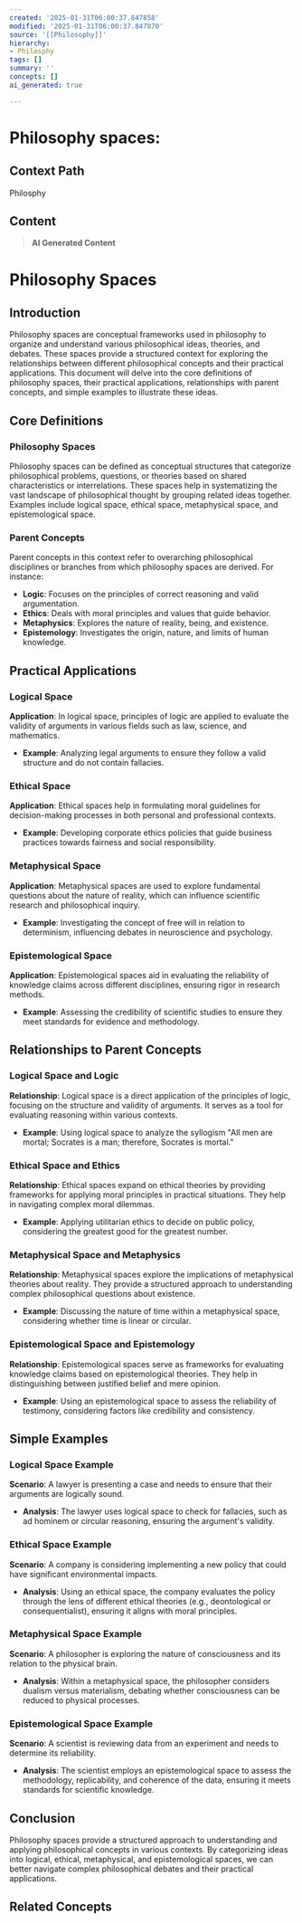 ```yaml
---
created: '2025-01-31T06:00:37.847858'
modified: '2025-01-31T06:00:37.847870'
source: '[[Philosophy]]'
hierarchy:
- Philosphy
tags: []
summary: ''
concepts: []
ai_generated: true

---
```


# Philosophy spaces:

## Context Path
Philosphy

## Content
> **AI Generated Content**
 # Philosophy Spaces

## Introduction

Philosophy spaces are conceptual frameworks used in philosophy to organize and understand various philosophical ideas, theories, and debates. These spaces provide a structured context for exploring the relationships between different philosophical concepts and their practical applications. This document will delve into the core definitions of philosophy spaces, their practical applications, relationships with parent concepts, and simple examples to illustrate these ideas.

## Core Definitions

### Philosophy Spaces

Philosophy spaces can be defined as conceptual structures that categorize philosophical problems, questions, or theories based on shared characteristics or interrelations. These spaces help in systematizing the vast landscape of philosophical thought by grouping related ideas together. Examples include logical space, ethical space, metaphysical space, and epistemological space.

### Parent Concepts

Parent concepts in this context refer to overarching philosophical disciplines or branches from which philosophy spaces are derived. For instance:
- **Logic**: Focuses on the principles of correct reasoning and valid argumentation.
- **Ethics**: Deals with moral principles and values that guide behavior.
- **Metaphysics**: Explores the nature of reality, being, and existence.
- **Epistemology**: Investigates the origin, nature, and limits of human knowledge.

## Practical Applications

### Logical Space

**Application**: In logical space, principles of logic are applied to evaluate the validity of arguments in various fields such as law, science, and mathematics.
- **Example**: Analyzing legal arguments to ensure they follow a valid structure and do not contain fallacies.

### Ethical Space

**Application**: Ethical spaces help in formulating moral guidelines for decision-making processes in both personal and professional contexts.
- **Example**: Developing corporate ethics policies that guide business practices towards fairness and social responsibility.

### Metaphysical Space

**Application**: Metaphysical spaces are used to explore fundamental questions about the nature of reality, which can influence scientific research and philosophical inquiry.
- **Example**: Investigating the concept of free will in relation to determinism, influencing debates in neuroscience and psychology.

### Epistemological Space

**Application**: Epistemological spaces aid in evaluating the reliability of knowledge claims across different disciplines, ensuring rigor in research methods.
- **Example**: Assessing the credibility of scientific studies to ensure they meet standards for evidence and methodology.

## Relationships to Parent Concepts

### Logical Space and Logic

**Relationship**: Logical space is a direct application of the principles of logic, focusing on the structure and validity of arguments. It serves as a tool for evaluating reasoning within various contexts.
- **Example**: Using logical space to analyze the syllogism "All men are mortal; Socrates is a man; therefore, Socrates is mortal."

### Ethical Space and Ethics

**Relationship**: Ethical spaces expand on ethical theories by providing frameworks for applying moral principles in practical situations. They help in navigating complex moral dilemmas.
- **Example**: Applying utilitarian ethics to decide on public policy, considering the greatest good for the greatest number.

### Metaphysical Space and Metaphysics

**Relationship**: Metaphysical spaces explore the implications of metaphysical theories about reality. They provide a structured approach to understanding complex philosophical questions about existence.
- **Example**: Discussing the nature of time within a metaphysical space, considering whether time is linear or circular.

### Epistemological Space and Epistemology

**Relationship**: Epistemological spaces serve as frameworks for evaluating knowledge claims based on epistemological theories. They help in distinguishing between justified belief and mere opinion.
- **Example**: Using an epistemological space to assess the reliability of testimony, considering factors like credibility and consistency.

## Simple Examples

### Logical Space Example

**Scenario**: A lawyer is presenting a case and needs to ensure that their arguments are logically sound.
- **Analysis**: The lawyer uses logical space to check for fallacies, such as ad hominem or circular reasoning, ensuring the argument's validity.

### Ethical Space Example

**Scenario**: A company is considering implementing a new policy that could have significant environmental impacts.
- **Analysis**: Using an ethical space, the company evaluates the policy through the lens of different ethical theories (e.g., deontological or consequentialist), ensuring it aligns with moral principles.

### Metaphysical Space Example

**Scenario**: A philosopher is exploring the nature of consciousness and its relation to the physical brain.
- **Analysis**: Within a metaphysical space, the philosopher considers dualism versus materialism, debating whether consciousness can be reduced to physical processes.

### Epistemological Space Example

**Scenario**: A scientist is reviewing data from an experiment and needs to determine its reliability.
- **Analysis**: The scientist employs an epistemological space to assess the methodology, replicability, and coherence of the data, ensuring it meets standards for scientific knowledge.

## Conclusion

Philosophy spaces provide a structured approach to understanding and applying philosophical concepts in various contexts. By categorizing ideas into logical, ethical, metaphysical, and epistemological spaces, we can better navigate complex philosophical debates and their practical applications.

## Related Concepts
